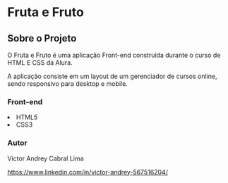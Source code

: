 # Fruta e Fruto

## Sobre o Projeto


O Fruta e Fruto é uma aplicação Front-end construída durante o curso de HTML E CSS da Alura.

A aplicação consiste em um layout de um gerenciador de cursos online, sendo responsivo para desktop e mobile.

### Front-end

<lu>
  <li> HTML5
  <li> CSS3
  
### Autor
    
 Victor Andrey Cabral Lima
 
 https://www.linkedin.com/in/victor-andrey-567516204/
